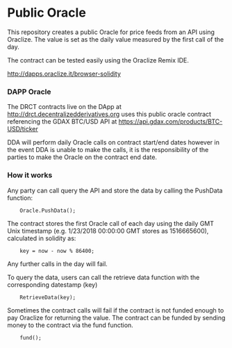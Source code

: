 # Public Oracle

This repository creates a public Oracle for price feeds from an API using Oraclize.  The value is set as the daily value measured by the first call of the day.  


The contract can be tested easily using the Oraclize Remix IDE.  

http://dapps.oraclize.it/browser-solidity


### DAPP Oracle

The DRCT contracts live on the DApp at http://drct.decentralizedderivatives.org uses this public oracle contract referencing the GDAX BTC/USD API at https://api.gdax.com/products/BTC-USD/ticker

DDA will perform daily Oracle calls on contract start/end dates however in the event DDA is unable to make the calls, it is the responsibility of the parties to make the Oracle on the contract end date.

### How it works

Any party can call query the API and store the data by calling the PushData function:

        Oracle.PushData();
        
 
The contract stores the first Oracle call of each day using the daily GMT Unix timestamp (e.g. 1/23/2018 00:00:00 GMT stores as 1516665600), calculated in solidity as:

        key = now - now % 86400;
        
Any further calls in the day will fail.  

To query the data, users can call the retrieve data function with the corresponding datestamp (key)

        RetrieveData(key);
        
Sometimes the contract calls will fail if the contract is not funded enough to pay Oraclize for returning the value.  The contract can be funded by sending money to the contract via the fund function.

        fund();
